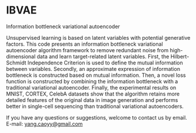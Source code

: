 # IBVAE
Information bottleneck variational autoencoder

Unsupervised learning is based on latent variables with potential generative factors. This code presents an information bottleneck variational autoencoder algorithm framework to remove redundant noise from high-dimensional data and learn target-related latent variables. First, the Hilbert-Schmidt Independence Criterion is used to define the mutual information between variables. Secondly, an approximate expression of information bottleneck is constructed based on mutual information. Then, a novel loss function is constructed by combining the information bottleneck with a traditional variational autoencoder. Finally, the experimental results on MNIST, CORTEX, CelebA datasets show that the algorithm retains more detailed features of the original data in image generation and performs better in single-cell sequencing than traditional variational autoencoders.


If you have any questions or suggestions, welcome to contact us by email.
E-mail: yang.caoyy@gmail.com
